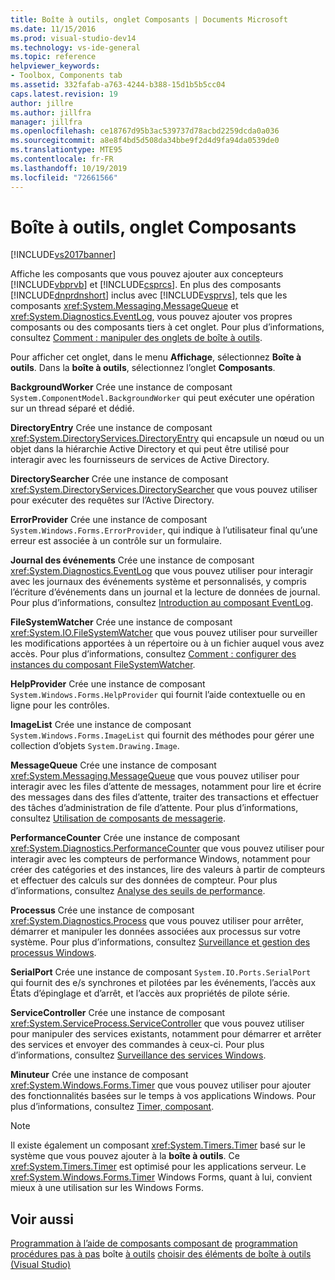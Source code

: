 ```yaml
---
title: Boîte à outils, onglet Composants | Documents Microsoft
ms.date: 11/15/2016
ms.prod: visual-studio-dev14
ms.technology: vs-ide-general
ms.topic: reference
helpviewer_keywords:
- Toolbox, Components tab
ms.assetid: 332fafab-a763-4244-b388-15d1b5b5cc04
caps.latest.revision: 19
author: jillre
ms.author: jillfra
manager: jillfra
ms.openlocfilehash: ce18767d95b3ac539737d78acbd2259dcda0a036
ms.sourcegitcommit: a8e8f4bd5d508da34bbe9f2d4d9fa94da0539de0
ms.translationtype: MTE95
ms.contentlocale: fr-FR
ms.lasthandoff: 10/19/2019
ms.locfileid: "72661566"
---
```

# <a name="toolbox-components-tab"></a>Boîte à outils, onglet Composants
[!INCLUDE[vs2017banner](../../includes/vs2017banner.md)]

Affiche les composants que vous pouvez ajouter aux concepteurs [!INCLUDE[vbprvb](../../includes/vbprvb-md.md)] et [!INCLUDE[csprcs](../../includes/csprcs-md.md)]. En plus des composants [!INCLUDE[dnprdnshort](../../includes/dnprdnshort-md.md)] inclus avec [!INCLUDE[vsprvs](../../includes/vsprvs-md.md)], tels que les composants <xref:System.Messaging.MessageQueue> et <xref:System.Diagnostics.EventLog>, vous pouvez ajouter vos propres composants ou des composants tiers à cet onglet. Pour plus d’informations, consultez [Comment : manipuler des onglets de boîte à outils](https://msdn.microsoft.com/21285050-cadd-455a-b1f5-a2289a89c4db).

 Pour afficher cet onglet, dans le menu **Affichage**, sélectionnez **Boîte à outils**. Dans la **boîte à outils**, sélectionnez l’onglet **Composants**.

 **BackgroundWorker** Crée une instance de composant `System.ComponentModel.BackgroundWorker` qui peut exécuter une opération sur un thread séparé et dédié.

 **DirectoryEntry** Crée une instance de composant <xref:System.DirectoryServices.DirectoryEntry> qui encapsule un nœud ou un objet dans la hiérarchie Active Directory et qui peut être utilisé pour interagir avec les fournisseurs de services de Active Directory.

 **DirectorySearcher** Crée une instance de composant <xref:System.DirectoryServices.DirectorySearcher> que vous pouvez utiliser pour exécuter des requêtes sur l’Active Directory.

 **ErrorProvider** Crée une instance de composant `System.Windows.Forms.ErrorProvider`, qui indique à l’utilisateur final qu’une erreur est associée à un contrôle sur un formulaire.

 **Journal des événements** Crée une instance de composant <xref:System.Diagnostics.EventLog> que vous pouvez utiliser pour interagir avec les journaux des événements système et personnalisés, y compris l’écriture d’événements dans un journal et la lecture de données de journal. Pour plus d’informations, consultez [Introduction au composant EventLog](https://msdn.microsoft.com/a2ba4f28-4b1a-435e-99ef-51b28e21f805).

 **FileSystemWatcher** Crée une instance de composant <xref:System.IO.FileSystemWatcher> que vous pouvez utiliser pour surveiller les modifications apportées à un répertoire ou à un fichier auquel vous avez accès. Pour plus d’informations, consultez [Comment : configurer des instances du composant FileSystemWatcher](https://msdn.microsoft.com/2e628234-4951-4135-8a86-28b924070d50).

 **HelpProvider** Crée une instance de composant `System.Windows.Forms.HelpProvider` qui fournit l’aide contextuelle ou en ligne pour les contrôles.

 **ImageList** Crée une instance de composant `System.Windows.Forms.ImageList` qui fournit des méthodes pour gérer une collection d’objets `System.Drawing.Image`.

 **MessageQueue** Crée une instance de composant <xref:System.Messaging.MessageQueue> que vous pouvez utiliser pour interagir avec les files d’attente de messages, notamment pour lire et écrire des messages dans des files d’attente, traiter des transactions et effectuer des tâches d’administration de file d’attente. Pour plus d’informations, consultez [Utilisation de composants de messagerie](https://msdn.microsoft.com/922dbac7-26f0-4e39-b666-ccfc184793d7).

 **PerformanceCounter** Crée une instance de composant <xref:System.Diagnostics.PerformanceCounter> que vous pouvez utiliser pour interagir avec les compteurs de performance Windows, notamment pour créer des catégories et des instances, lire des valeurs à partir de compteurs et effectuer des calculs sur des données de compteur. Pour plus d’informations, consultez [Analyse des seuils de performance](https://msdn.microsoft.com/b8b44a55-31d0-4b45-9517-8c1b1e4fdc91).

 **Processus** Crée une instance de composant <xref:System.Diagnostics.Process> que vous pouvez utiliser pour arrêter, démarrer et manipuler les données associées aux processus sur votre système. Pour plus d’informations, consultez [Surveillance et gestion des processus Windows](https://msdn.microsoft.com/a86bd4c1-b92c-49a0-8f32-61d67837b45e).

 **SerialPort** Crée une instance de composant `System.IO.Ports.SerialPort` qui fournit des e/s synchrones et pilotées par les événements, l’accès aux États d’épinglage et d’arrêt, et l’accès aux propriétés de pilote série.

 **ServiceController** Crée une instance de composant <xref:System.ServiceProcess.ServiceController> que vous pouvez utiliser pour manipuler des services existants, notamment pour démarrer et arrêter des services et envoyer des commandes à ceux-ci. Pour plus d’informations, consultez [Surveillance des services Windows](https://msdn.microsoft.com/4542ee3f-e052-4cb9-8726-58e9420de222).

 **Minuteur** Crée une instance de composant <xref:System.Windows.Forms.Timer> que vous pouvez utiliser pour ajouter des fonctionnalités basées sur le temps à vos applications Windows. Pour plus d’informations, consultez [Timer, composant](https://msdn.microsoft.com/library/6700e534-6382-43d5-98ed-14205435fff7).

> [!NOTE]
> Il existe également un composant <xref:System.Timers.Timer> basé sur le système que vous pouvez ajouter à la **boîte à outils**. Ce <xref:System.Timers.Timer> est optimisé pour les applications serveur. Le <xref:System.Windows.Forms.Timer> Windows Forms, quant à lui, convient mieux à une utilisation sur les Windows Forms.

## <a name="see-also"></a>Voir aussi
 [Programmation à l’aide de composants composant de](https://msdn.microsoft.com/library/d4d4fcb4-e0b8-46b3-b679-7ee0026eb9e3) [programmation procédures pas à pas](https://msdn.microsoft.com/library/373cacf7-479e-4b05-991c-5cb18824e913) boîte [à outils](../../ide/reference/toolbox.md) [choisir des éléments de boîte à outils (Visual Studio)](https://msdn.microsoft.com/bd07835f-18a8-433e-bccc-7141f65263bb)
